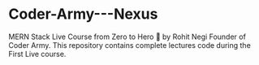# Coder-Army---Nexus
MERN Stack  Live Course from Zero to Hero 🚀 by  Rohit Negi Founder of Coder Army. This repository contains complete lectures code during the First Live course.
